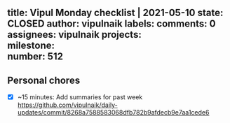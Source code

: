 title:	Vipul Monday checklist | 2021-05-10
state:	CLOSED
author:	vipulnaik
labels:	
comments:	0
assignees:	vipulnaik
projects:	
milestone:	
number:	512
--
## Personal chores

- [x] ~15 minutes: Add summaries for past week https://github.com/vipulnaik/daily-updates/commit/8268a7588583068dfb782b9afdecb9e7aa1cede6
